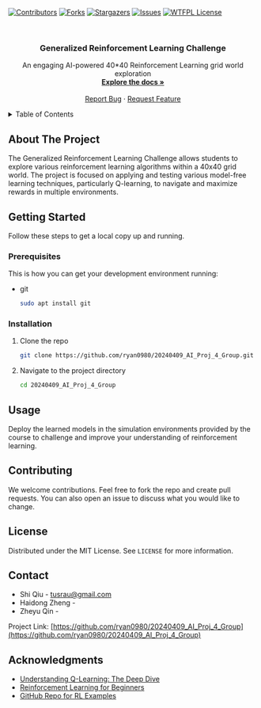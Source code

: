 
<a name="readme-top"></a>
[![Contributors][contributors-shield]][contributors-url]
[![Forks][forks-shield]][forks-url]
[![Stargazers][stars-shield]][stars-url]
[![Issues][issues-shield]][issues-url]
[![WTFPL License][license-shield]][license-url]

<!-- PROJECT LOGO -->
<br />
<div align="center">
  <h3 align="center">Generalized Reinforcement Learning Challenge</h3>

  <p align="center">
    An engaging AI-powered 40*40 Reinforcement Learning grid world exploration
    <br />
    <a href="https://github.com/ryan0980/20240409_AI_Proj_4_Group"><strong>Explore the docs »</strong></a>
    <br />
    <br />
    <a href="https://github.com/ryan0980/20240409_AI_Proj_4_Group/issues/new?labels=bug">Report Bug</a>
    ·
    <a href="https://github.com/ryan0980/20240409_AI_Proj_4_Group/issues/new?labels=enhancement">Request Feature</a>
  </p>
</div>

<!-- TABLE OF CONTENTS -->
<details>
  <summary>Table of Contents</summary>
  <ol>
    <li>
      <a href="#about-the-project">About The Project</a>
    </li>
    <li>
      <a href="#getting-started">Getting Started</a>
      <ul>
        <li><a href="#prerequisites">Prerequisites</a></li>
        <li><a href="#installation">Installation</a></li>
      </ul>
    </li>
    <li><a href="#usage">Usage</a></li>
    <li><a href="#contributing">Contributing</a></li>
    <li><a href="#license">License</a></li>
    <li><a href="#contact">Contact</a></li>
    <li><a href="#acknowledgments">Acknowledgments</a></li>
  </ol>
</details>

## About The Project

The Generalized Reinforcement Learning Challenge allows students to explore various reinforcement learning algorithms within a 40x40 grid world. The project is focused on applying and testing various model-free learning techniques, particularly Q-learning, to navigate and maximize rewards in multiple environments.

## Getting Started

Follow these steps to get a local copy up and running.

### Prerequisites

This is how you can get your development environment running:
* git
  ```sh
  sudo apt install git
  ```

### Installation

1. Clone the repo
   ```sh
   git clone https://github.com/ryan0980/20240409_AI_Proj_4_Group.git
   ```
2. Navigate to the project directory
   ```sh
   cd 20240409_AI_Proj_4_Group
   ```

## Usage

Deploy the learned models in the simulation environments provided by the course to challenge and improve your understanding of reinforcement learning.

## Contributing

We welcome contributions. Feel free to fork the repo and create pull requests. You can also open an issue to discuss what you would like to change.

## License

Distributed under the MIT License. See `LICENSE` for more information.

## Contact

- Shi Qiu - tusrau@gmail.com
- Haidong Zheng - 
- Zheyu Qin -

Project Link: [https://github.com/ryan0980/20240409_AI_Proj_4_Group](https://github.com/ryan0980/20240409_AI_Proj_4_Group)

## Acknowledgments

- [Understanding Q-Learning: The Deep Dive](https://medium.com/deep-math-machine-learning-ai/chapter-9-2-reinforcement-learning-q-learning-algorithm-618f2b612ec)
- [Reinforcement Learning for Beginners](https://www.analyticsvidhya.com/blog/2021/04/q-learning-algorithm-with-step-by-step-implementation-using-python/)
- [GitHub Repo for RL Examples](https://github.com/lazyprogrammer/machine_learning_examples/tree/master/rl)

<!-- MARKDOWN LINKS & IMAGES -->
[contributors-shield]: https://img.shields.io/github/contributors/ryan0980/20240409_AI_Proj_4_Group.svg?style=for-the-badge
[contributors-url]: https://github.com/ryan0980/20240409_AI_Proj_4_Group/graphs/contributors
[forks-shield]: https://img.shields.io/github/forks/ryan0980/20240409_AI_Proj_4_Group.svg?style=for-the-badge
[forks-url]: https://github.com/ryan0980/20240409_AI_Proj_4_Group/network/members
[stars-shield]: https://img.shields.io/github/stars/ryan0980/20240409_AI_Proj_4_Group.svg?style=for-the-badge
[stars-url]: https://github.com/ryan0980/20240409_AI_Proj_4_Group/stargazers
[issues-shield]: https://img.shields.io/github/issues/ryan0980/20240409_AI_Proj_4_Group.svg?style=for-the-badge
[issues-url]: https://github.com/ryan0980/20240409_AI_Proj_4_Group/issues
[license-shield]: https://img.shields.io/badge/license-WTFPL-blue.svg?style=for-the-badge
[license-url]: https://WTFPL.foundation
